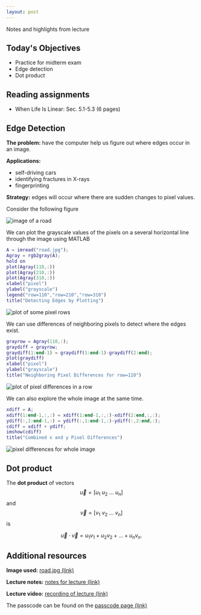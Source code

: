 ```yaml
---
layout: post
---
```


Notes and highlights from lecture

## Today's Objectives

* Practice for midterm exam
* Edge detection
* Dot product

## Reading assignments

* When Life Is Linear: Sec. 5.1-5.3 (6 pages)

## Edge Detection

**The problem:** have the computer help us figure out where edges occur in an image.

**Applications:**
* self-driving cars
* identifying fractures in X-rays
* fingerprinting

**Strategy:** edges will occur where there are sudden changes to pixel values.

Consider the following figure

![image of a road](/math107spring2021/extras/img/road.jpg)

We can plot the grayscale values of the pixels on a several horizontal line through the image using MATLAB

```Matlab
A = imread("road.jpg");
Agray = rgb2gray(A);
hold on
plot(Agray(110,:))
plot(Agray(210,:))
plot(Agray(310,:))
xlabel("pixel")
ylabel("grayscale")
legend("row=110","row=210","row=310")
title("Detecting Edges by Plotting")
```

![plot of some pixel rows](/math107spring2021/extras/img/pixel_plot.jpg)

We can use differences of neighboring pixels to detect where the edges exist.

```Matlab
grayrow = Agray(110,:);
graydiff = grayrow;
graydiff(1:end-1) = graydiff(1:end-1)-graydiff(2:end);
plot(graydiff)
xlabel("pixel")
ylabel("grayscale")
title("Neighboring Pixel Differences for row=110")
```

![plot of pixel differences in a row](/math107spring2021/extras/img/pixel_diff.jpg)


We can also explore the whole image at the same time.
```Matlab
xdiff = A;
xdiff(1:end-1,:,:) = xdiff(1:end-1,:,:)-xdiff(2:end,:,:);
ydiff(:,1:end-1,:) = ydiff(:,1:end-1,:)-ydiff(:,2:end,:);
cdiff = xdiff + ydiff;
imshow(cdiff)
title("Combined x and y Pixel Differences")
```

![pixel differences for whole image](/math107spring2021/extras/img/pixel_diff_whole.jpg)

## Dot product

The **dot product** of vectors $$\vec u = [u_1\ u_2\ \dots\ u_n]$$ and $$\vec v = [v_1\ v_2\ \dots\ v_n]$$ is

$$\vec u\cdot\vec v = u_1v_1 + u_2v_2 + \dots + u_nv_n.$$

## Additional resources

**Image used:** <a target="_parent" href="https://wcasper.github.io/math107spring2021/extras/img/road.jpg">road.jpg (link)</a>

**Lecture notes:** <a target="_parent" href="https://wcasper.github.io/math107spring2021/extras/notes/2021-02-22-Note-09-56.pdf">notes for lecture (link)</a>

**Lecture video:** <a target="_parent" href="">recording of lecture (link)</a>

The passcode can be found on the <a target="_parent" href="https://csufullerton.instructure.com/courses/3127326/pages/video-lecture-keys">passcode page (link)</a>


